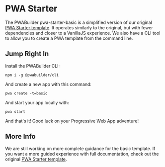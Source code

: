# PWA Starter

The PWABuilder pwa-starter-basic is a simplified version of our original [PWA Starter template](https://github.com/pwa-builder/pwa-starter). It operates similarly to the original, but with fewer dependencies and closer to a VanillaJS experience. We also have a CLI tool to allow you to create a PWA template from the command line.

## Jump Right In

Install the PWABuilder CLI:

`npm i -g @pwabuilder/cli`

And create a new app with this command:

`pwa create -t=basic`

And start your app locally with:

`pwa start`

And that's it! Good luck on your Progressive Web App adventure!

## More Info

We are still working on more complete guidance for the basic template. If you want a more guided experience with full documentation, check out the original [PWA Starter template](https://github.com/pwa-builder/pwa-starter).
